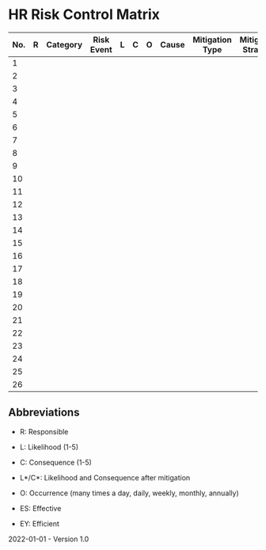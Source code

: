 # HR Risk Control Matrix

| No.  | R    | Category | Risk Event | L    | C    | O    | Cause | Mitigation Type | Mitigation Strategy | L*   | C*   | Changes | Comments | ES   | EY   |
| ---- | ---- | -------- | ---------- | ---- | ---- | ---- | ----- | --------------- | ------------------- | ---- | ---- | ------- | -------- | ---- | ---- |
| 1    |      |          |            |      |      |      |       |                 |                     |      |      |         |          |      |      |
| 2    |      |          |            |      |      |      |       |                 |                     |      |      |         |          |      |      |
| 3    |      |          |            |      |      |      |       |                 |                     |      |      |         |          |      |      |
| 4    |      |          |            |      |      |      |       |                 |                     |      |      |         |          |      |      |
| 5    |      |          |            |      |      |      |       |                 |                     |      |      |         |          |      |      |
| 6    |      |          |            |      |      |      |       |                 |                     |      |      |         |          |      |      |
| 7    |      |          |            |      |      |      |       |                 |                     |      |      |         |          |      |      |
| 8    |      |          |            |      |      |      |       |                 |                     |      |      |         |          |      |      |
| 9    |      |          |            |      |      |      |       |                 |                     |      |      |         |          |      |      |
| 10   |      |          |            |      |      |      |       |                 |                     |      |      |         |          |      |      |
| 11   |      |          |            |      |      |      |       |                 |                     |      |      |         |          |      |      |
| 12   |      |          |            |      |      |      |       |                 |                     |      |      |         |          |      |      |
| 13   |      |          |            |      |      |      |       |                 |                     |      |      |         |          |      |      |
| 14   |      |          |            |      |      |      |       |                 |                     |      |      |         |          |      |      |
| 15   |      |          |            |      |      |      |       |                 |                     |      |      |         |          |      |      |
| 16   |      |          |            |      |      |      |       |                 |                     |      |      |         |          |      |      |
| 17   |      |          |            |      |      |      |       |                 |                     |      |      |         |          |      |      |
| 18   |      |          |            |      |      |      |       |                 |                     |      |      |         |          |      |      |
| 19   |      |          |            |      |      |      |       |                 |                     |      |      |         |          |      |      |
| 20   |      |          |            |      |      |      |       |                 |                     |      |      |         |          |      |      |
| 21   |      |          |            |      |      |      |       |                 |                     |      |      |         |          |      |      |
| 22   |      |          |            |      |      |      |       |                 |                     |      |      |         |          |      |      |
| 23   |      |          |            |      |      |      |       |                 |                     |      |      |         |          |      |      |
| 24   |      |          |            |      |      |      |       |                 |                     |      |      |         |          |      |      |
| 25   |      |          |            |      |      |      |       |                 |                     |      |      |         |          |      |      |
| 26   |      |          |            |      |      |      |       |                 |                     |      |      |         |          |      |      |

## Abbreviations

* R: Responsible

* L: Likelihood (1-5)

* C: Consequence (1-5)

* L\*/C\*: Likelihood and Consequence after mitigation

* O: Occurrence (many times a day, daily, weekly, monthly, annually)

* ES: Effective

* EY: Efficient

  

2022-01-01 - Version 1.0
